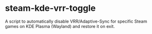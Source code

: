 # steam-kde-vrr-toggle
A script to automatically disable VRR/Adaptive-Sync for specific Steam games on KDE Plasma (Wayland) and restore it on exit.
